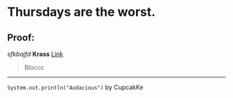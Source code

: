 # Thursdays are the worst.
## Proof:
*sfkbajfd*
**Krass**
[Link](http://savcds.org)
> Bloccc
---
`System.out.println("Audacious")` by CupcakKe
